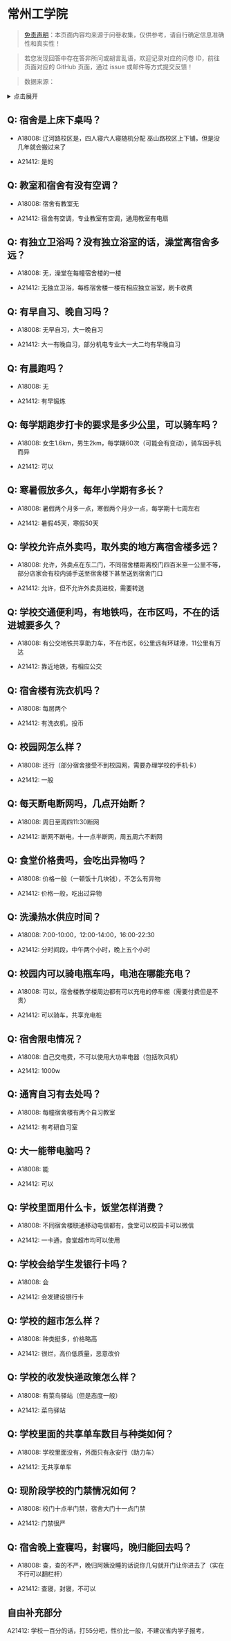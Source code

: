 # 常州工学院

> [免责声明](https://colleges.chat/#_3)：本页面内容均来源于问卷收集，仅供参考，请自行确定信息准确性和真实性！

> 若您发现回答中存在答非所问或胡言乱语，欢迎记录对应的问卷 ID，前往页面对应的 GitHub 页面，通过 issue 或邮件等方式提交反馈！

> 数据来源：

<details><summary>点击展开</summary>
<ul>
<li>A18008: 匿名 (2023 年 06 月)</li>
<li>A21412: 匿名 (2024 年 01 月)</li>
</ul>
</details>

## Q: 宿舍是上床下桌吗？

- A18008: 辽河路校区是，四人寝六人寝随机分配
巫山路校区上下铺，但是没几年就会搬过来了

- A21412: 是的

## Q: 教室和宿舍有没有空调？

- A18008: 宿舍有教室无

- A21412: 宿舍有空调，专业教室有空调，通用教室有电扇

## Q: 有独立卫浴吗？没有独立浴室的话，澡堂离宿舍多远？

- A18008: 无，澡堂在每幢宿舍楼的一楼

- A21412: 无独立卫浴，每栋宿舍楼一楼有相应独立浴室，刷卡收费

## Q: 有早自习、晚自习吗？

- A18008: 无早自习，大一晚自习

- A21412: 大一有晚自习，部分机电专业大一大二均有早晚自习

## Q: 有晨跑吗？

- A18008: 无

- A21412: 有早锻炼

## Q: 每学期跑步打卡的要求是多少公里，可以骑车吗？

- A18008: 女生1.6km，男生2km，每学期60次（可能会有变动），骑车因手机而异

- A21412: 可以

## Q: 寒暑假放多久，每年小学期有多长？

- A18008: 暑假两个月多一点，寒假两个月少一点，每学期十七周左右

- A21412: 暑假45天，寒假50天

## Q: 学校允许点外卖吗，取外卖的地方离宿舍楼多远？

- A18008: 允许，外卖点在东二门，不同宿舍楼距离校门四百米至一公里不等，部分店家会有校内骑手送至宿舍楼下甚至送到宿舍门口

- A21412: 允许，但不允许外卖员进校，需要转送

## Q: 学校交通便利吗，有地铁吗，在市区吗，不在的话进城要多久？

- A18008: 有公交地铁共享助力车，不在市区，6公里远有环球港，11公里有万达

- A21412: 靠近地铁，有相应公交

## Q: 宿舍楼有洗衣机吗？

- A18008: 每层两个

- A21412: 有洗衣机，投币

## Q: 校园网怎么样？

- A18008: 还行（部分宿舍接受不到校园网，需要办理学校的手机卡）

- A21412: 一般

## Q: 每天断电断网吗，几点开始断？

- A18008: 周日至周四11:30断网

- A21412: 断网不断电，十一点半断网，周五周六不断网

## Q: 食堂价格贵吗，会吃出异物吗？

- A18008: 价格一般（一顿饭十几块钱），不怎么有异物

- A21412: 价格一般，吃出过异物

## Q: 洗澡热水供应时间？

- A18008: 7:00-10:00，12:00-14:00，16:00-22:30

- A21412: 分时间段，中午两个小时，晚上五个小时

## Q: 校园内可以骑电瓶车吗，电池在哪能充电？

- A18008: 可以，宿舍楼教学楼周边都有可以充电的停车棚（需要付费但是不贵）

- A21412: 可以骑车，共享充电桩

## Q: 宿舍限电情况？

- A18008: 自己交电费，不可以使用大功率电器（包括吹风机）

- A21412: 1000w

## Q: 通宵自习有去处吗？

- A18008: 每幢宿舍楼有两个自习教室

- A21412: 有考研自习室

## Q: 大一能带电脑吗？

- A18008: 能

- A21412: 可以

## Q: 学校里面用什么卡，饭堂怎样消费？

- A18008: 不同宿舍楼联通移动电信都有，食堂可以校园卡可以微信

- A21412: 一卡通，食堂超市均可以使用

## Q: 学校会给学生发银行卡吗？

- A18008: 会

- A21412: 会发建设银行卡

## Q: 学校的超市怎么样？

- A18008: 种类挺多，价格略高

- A21412: 很烂，高价低质量，恶意改价

## Q: 学校的收发快递政策怎么样？

- A18008: 有菜鸟驿站（但是态度一般）

- A21412: 菜鸟驿站

## Q: 学校里面的共享单车数目与种类如何？

- A18008: 学校里面没有，外面只有永安行（助力车）

- A21412: 无共享单车

## Q: 现阶段学校的门禁情况如何？

- A18008: 校门十点半门禁，宿舍大门十一点门禁

- A21412: 门禁很严

## Q: 宿舍晚上查寝吗，封寝吗，晚归能回去吗？

- A18008: 查，查的不严，晚归阿姨没睡的话说你几句就开门让你进去了（实在不行可以翻栏杆）

- A21412: 查寝，封寝，不可以

## 自由补充部分

A21412: 学校一百分的话，打55分吧，性价比一般，不建议省内学子报考，